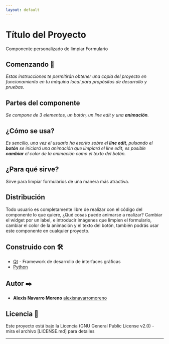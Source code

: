 ```yaml
---
layout: default
---
```


# Título del Proyecto

Componente personalizado de limpiar Formulario


## Comenzando 🚀

_Estas instrucciones te permitirán obtener una copia del proyecto en funcionamiento en tu máquina local para propósitos de desarrollo y pruebas._


## Partes del componente

_Se compone de 3 elementos, un botón, un line edit y una **animación**._


## ¿Cómo se usa?


_Es sencillo, una vez el usuario ha escrito sobre el **line edit**, pulsando el **botón** se iniciará una animación que limpiará el line edit, es posible **cambiar** el color
de la animación como el texto del botón._


## ¿Para qué sirve?


Sirve para limpiar formularios de una manera más atractiva.


## Distribución


Todo usuario es completamente libre de realizar con el código del componente lo que quiere, ¿Qué cosas puede animarse a realizar? Cambiar el widget por un label, e introducir imágenes que limpien el formulario, cambiar el color de la animación y el texto del botón, también podrás usar este componente en cualquier proyecto.



## Construido con 🛠️

* [Qt](https://www.qt.io) - Framework de desarrollo de interfaces gráficas
* [Python](https://www.python.org)

## Autor ✒️

* **Alexis Navarro Moreno**  [alexisnavarromoreno](https://gist.github.com/alexisnavarromoreno)

## Licencia 📄

Este proyecto está bajo la Licencia (GNU General Public License v2.0) - mira el archivo [LICENSE.md] para detalles

---
